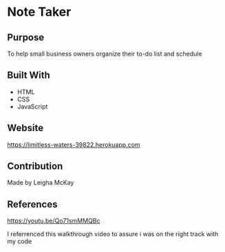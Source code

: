 # Note Taker 

## Purpose
To help small business owners organize their to-do list and schedule

## Built With
* HTML 
* CSS
* JavaScript

## Website
https://limitless-waters-39822.herokuapp.com

## Contribution
Made by Leigha McKay

## References
https://youtu.be/Qo71smMMQBc

I referrenced this walkthrough video to assure i was on the right track with my code